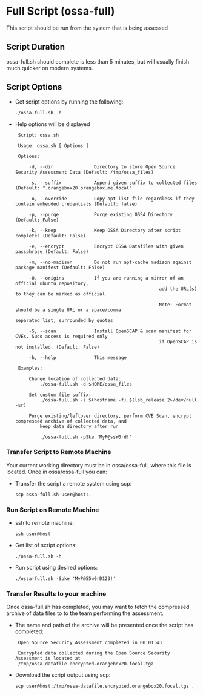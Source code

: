# Full Script (ossa-full)
This script should be run from the system that is being assessed

## Script Duration
ossa-full.sh should complete is less than 5 minutes, but will usually finish much quicker on modern systems.

## Script Options
* Get script options by running the following:

	```
	./ossa-full.sh -h
	```

* Help options will be displayed

	``` 
	 Script: ossa.sh

	 Usage: ossa.sh [ Options ] 

	 Options:

		 -d, --dir               Directory to store Open Source Security Assessment Data (Default: /tmp/ossa_files)

		 -s, --suffix            Append given suffix to collected files (Default: ".orangebox20.orangebox.me.focal"

		 -o, --override          Copy apt list file regardless if they contain embedded credentials (Default: false)

		 -p, --purge             Purge existing OSSA Directory (Default: False)

		 -k, --keep              Keep OSSA Directory after script completes (Default: False)

		 -e, --encrypt           Encrypt OSSA Datafiles with given passphrase (Default: False)

		 -m, --no-madison        Do not run apt-cache madison against package manifest (Default: False)

		 -O, --origins           If you are running a mirror of an official ubuntu repository,
														 add the URL(s) to they can be marked as official

														 Note: Format should be a single URL or a space/comma
																	 separated list, surrounded by quotes

		 -S, --scan              Install OpenSCAP & scan manifest for CVEs. Sudo access is required only
														 if OpenSCAP is not installed. (Default: False)

		 -h, --help              This message

	 Examples:

		 Change location of collected data:
			 ./ossa-full.sh -d $HOME/ossa_files

		 Set custom file suffix:
			 ./ossa-full.sh -s $(hostname -f).$(lsb_release 2>/dev/null -sr)

		 Purge existing/leftover directory, perform CVE Scan, encrypt compressed archive of collected data, and
			 keep data directory after run

			 ./ossa-full.sh -pSke 'MyP@ssW0rd!' 
	```


### Transfer Script to Remote Machine
Your current working directory must be in ossa/ossa-full, where this file
is located. Once in ossa/ossa-full you can:

* Transfer the script a remote system using scp:

	```
	scp ossa-full.sh user@host:.
	```

### Run Script on  Remote Machine

* ssh to remote machine:

	```
	ssh user@host
	```

* Get list of script options:

	```
	./ossa-full.sh -h
	```

* Run script using desired options:

	```
	./ossa-full.sh -Spke 'MyP@55w0rD123!'
	```

### Transfer Results to your machine
Once ossa-full.sh has completed, you may want to fetch the compressed archive of data files to to the team performing the assessment.
* The name and path of the archive will be presented once the script has completed:

	```
	 Open Source Security Assessment completed in 00:01:43

	 Encrypted data collected during the Open Source Security Assessment is located at
	 /tmp/ossa-datafile.encrypted.orangebox20.focal.tgz
	```

* Download the script output using scp:

	```
	scp user@host:/tmp/ossa-datafile.encrypted.orangebox20.focal.tgz .
	```
